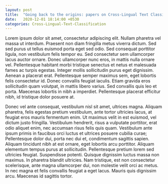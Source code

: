 ```yaml
---
layout: post
title:  "Going back to the origins: papers on Cross-Lingual Text Classification"
date:   2020-12-01 18:14:00 +0530
categories: Cross-Lingual-Text-Classification
---
```


Lorem ipsum dolor sit amet, consectetur adipiscing elit. Nullam pharetra vel massa ut interdum. Praesent non diam fringilla metus viverra dictum. Sed sed purus ut tellus euismod porta eget sed odio. Sed consequat porttitor ligula, non vestibulum felis tempor eu. Sed consectetur sem ullamcorper lacus auctor ornare. Donec ullamcorper nunc eros, in mattis nulla ornare vel. Pellentesque habitant morbi tristique senectus et netus et malesuada fames ac turpis egestas. Integer mollis sollicitudin purus eget dignissim. Aenean a placerat erat. Pellentesque semper maximus sem, eget lobortis felis consectetur id. Donec convallis feugiat iaculis. Etiam gravida eros sollicitudin quam volutpat, in mattis libero varius. Sed convallis quis leo et porta. Maecenas lobortis in nibh a imperdiet. Pellentesque placerat efficitur nibh, id tristique dolor posuere at.

Donec vel ante consequat, vestibulum nisl sit amet, ultrices magna. Aliquam pharetra, felis egestas pretium vestibulum, ante tortor ultricies lacus, at feugiat eros mauris fermentum enim. Ut maximus velit in est euismod, vel dictum justo fringilla. Vestibulum hendrerit, risus a vulputate porttitor, erat odio aliquet enim, nec accumsan risus felis quis quam. Vestibulum ante ipsum primis in faucibus orci luctus et ultrices posuere cubilia curae; Pellentesque dolor dui, porta nec dui et, condimentum sagittis sapien. Aliquam tincidunt nibh at est ornare, eget lobortis arcu porttitor. Aliquam elementum tempus purus at sollicitudin. Pellentesque pretium lorem sed ultricies feugiat. Suspendisse potenti. Quisque dignissim luctus massa non maximus. In pharetra blandit ultricies. Nam tristique, est non consectetur scelerisque, ante magna ullamcorper dui, non molestie velit orci ac metus. In nec magna et felis convallis feugiat a eget lacus. Mauris quis dignissim arcu. Maecenas id sagittis tortor.
